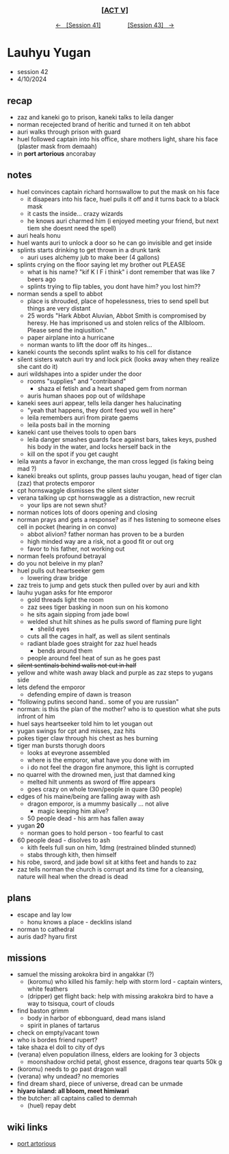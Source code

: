 <div align="center">
  <h3 align="center"><a href="https://github.com/h-griffin/dnd-notes/blob/main/grimmhaus/act-V" >[ACT V]</a></h3>
  <p align="center">
    <a href="https://github.com/h-griffin/dnd-notes/blob/main/grimmhaus/act-V/24-04-03.md" >&larr; &nbsp; [Session 41]</a>
    &nbsp;&nbsp;&nbsp;&nbsp;&nbsp;&nbsp;&nbsp;&nbsp;&nbsp;&nbsp;&nbsp;&nbsp;&nbsp;&nbsp;
    <a href="https://github.com/h-griffin/dnd-notes/blob/main/grimmhaus/act-V/24-04-10.md" >[Session 43] &nbsp; &rarr;</a>
  </p>
</div>

# Lauhyu Yugan
- session 42
- 4/10/2024

## recap
- zaz and kaneki go to prison, kaneki talks to leila danger
- norman recejected brand of heritic and turned it on teh abbot
- auri walks through prison with guard
- huel followed captain into his office, share mothers light, share his face (plaster mask from demaah)
- in **port artorious** ancorabay

## notes
- huel convinces captain richard hornswallow to put the mask on his face
    - it disapears into his face, huel pulls it off and it turns back to a black mask
    - it casts the inside... crazy wizards
    - he knows auri charmed him (i enjoyed meeting your friend, but next tiem she doesnt need the spell)
- auri heals honu
- huel wants auri to unlock a door so he can go invisible and get inside
- splints starts drinking to get thrown in a drunk tank
    - auri uses alchemy jub to make beer (4 gallons)
- splints crying on the floor saying let my brother out PLEASE
    - what is his name? "kif K I F i think" i dont remember that was like 7 beers ago
    - splints trying to flip tables, you dont have him? you lost him??
- norman sends a spell to abbot
    - place is shrouded, place of hopelessness, tries to send spell but things are very distant
    - 25 words "Hark Abbot Aluvian, Abbot Smith is compromised by heresy. He has imprisoned us and stolen relics of the Allbloom. Please send the inqiusition."
    - paper airplane into a hurricane
    - norman wants to lift the door off its hinges...
- kaneki counts the seconds splint walks to his cell for distance
- silent sisters watch auri try and lock pick (looks away when they realize she cant do it)
- auri wildshapes into a spider under the door
    - rooms "supplies" and "contriband"
        - shaza el fetish and a heart shaped gem from norman
    - auris human shaoes pop out of wildshape
- kaneki sees auri appear, tells leila danger hes halucinating
    - "yeah that happens, they dont feed you well in here"
    - leila remembers auri from pirate gaems
    - leila posts bail in the morning
- kaneki cant use theives tools to open bars
    - leila danger smashes guards face against bars, takes keys, pushed his body in the water, and locks herself back in the
    - kill on the spot if you get caught
- leila wants a favor in exchange, the man cross legged (is faking being mad ?)
- kaneki breaks out splints, group passes lauhu yougan, head of tiger clan (zaz) that protects emporor
- cpt hornswaggle dismisses the silent sister
- verana talking up cpt hornswaggle as a distraction, new recruit
    - your lips are not sewn shut?
- norman notices lots of doors opening and closing
- norman prays and gets a response? as if hes listening to someone elses cell in pocket (hearing in on convo)
    - abbot alivion? father norman has proven to be a burden
    - high minded way are a risk, not a good fit or out org
    - favor to his father, not working out
- norman feels profound betrayal
- do you not beleive in my plan?
- huel pulls out heartseeker gem
    - lowering draw bridge
- zaz treis to jump and gets stuck then pulled over by auri and kith
- lauhu yugan asks for hte emporor
    - gold threads light the room
    - zaz sees tiger basking in noon sun on his komono
    - he sits again sipping from jade bowl
    - welded shut hilt shines as he pulls sword of flaming pure light
        - sheild eyes
    - cuts all the cages in half, as well as silent sentinals
    - radiant blade goes straight for zaz huel heads
        - bends around them
    - people around feel heat of sun as he goes past
- ~~silent sentinals behind walls not cut in half~~
- yellow and white wash away black and purple as zaz steps to yugans side
- lets defend the emporor
    - defending empire of dawn is treason
- "following putins second hand.. some of you are russian"
- norman: is this the plan of the mother? who is to question what she puts infront of him
- huel says heartseeker told him to let yougan out
- yugan swings for cpt and misses, zaz hits
- pokes tiger claw through his chest as hes burning
- tiger man bursts thorugh doors
    - looks at eveyrone assembled
    - where is the emporor, what have you done with im
    - i do not feel the dragon fire anymore, this light is corrupted
- no quarrel with the drowned men, just that damned king
    - melted hilt unments as sword of ffire appears
    - goes crazy on whole town/people in quare (30 people)
- edges of his maine/being are falling away with ash
    - dragon emporor, is a mummy basically ... not alive
        - magic keeping him alive?
    - 50 people dead - his arm has fallen away
- yugan **20**
    - norman goes to hold person - too fearful to cast
- 60 people dead - disolves to ash
    - kith feels full sun on him, 1dmg (restrained blinded stunned)
    - stabs through kith, then himself
- his robe, sword, and jade bowl sit at kiths feet and hands to zaz
- zaz tells norman the church is corrupt and its time for a cleansing, nature will heal when the dread is dead


## plans
- escape and lay low
    - honu knows a place - decklins island
- norman to cathedral
- auris dad? hyaru first

## missions
- samuel the missing arokokra bird in angakkar (?)
    - (koromu) who killed his family: help with storm lord - captain winters, white feathers
    - (dripper) get flight back: help with missing arakokra bird to have a way to tsisqua, court of clouds
- find baston grimm
    - body in harbor of ebbonguard, dead mans island
    - spirit in planes of tartarus
- check on empty/vacant town
- who is bordes friend rupert?
- take shaza el doll to city of dys
- (verana) elven population illness, elders are looking for 3 objects
    - moonshadow orchid petal, ghost essence, dragons tear quarts 50k g
- (koromu) needs to go past dragon wall
- (verana) why undead? no memories
- find dream shard, piece of universe, dread can be unmade
- **hiyaro island: all bloom, meet himiwari**
- the butcher: all captains called to demmah
    - (huel) repay debt

## wiki links
- [port artorious](../lore.md#port-artorious-eastern-dalstead)

